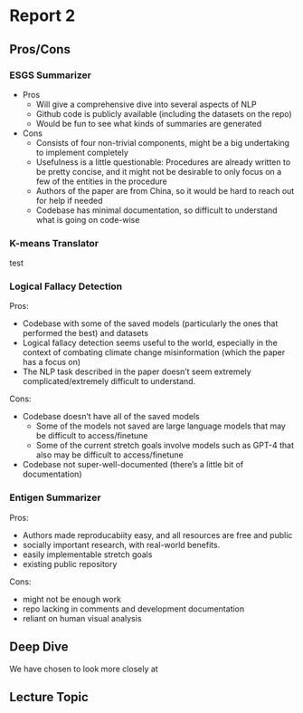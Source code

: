 # Report 2

## Pros/Cons

### ESGS Summarizer
- Pros
  - Will give a comprehensive dive into several aspects of NLP
  - Github code is publicly available (including the datasets on the repo)
  - Would be fun to see what kinds of summaries are generated
- Cons
  - Consists of four non-trivial components, might be a big undertaking to implement completely
  - Usefulness is a little questionable: Procedures are already written to be pretty concise, and it might not be desirable to only focus on a few of the entities in the procedure
  - Authors of the paper are from China, so it would be hard to reach out for help if needed
  - Codebase has minimal documentation, so difficult to understand what is going on code-wise

### K-means Translator
test

### Logical Fallacy Detection
Pros:
- Codebase with some of the saved models (particularly the ones that performed the best) and datasets
- Logical fallacy detection seems useful to the world, especially in the context of combating climate change misinformation (which the paper has a focus on)
- The NLP task described in the paper doesn’t seem extremely complicated/extremely difficult to understand.

Cons:
- Codebase doesn’t have all of the saved models
  - Some of the models not saved are large language models that may be difficult to access/finetune
  - Some of the current stretch goals involve models such as GPT-4 that also may be difficult to access/finetune
-	Codebase not super-well-documented (there’s a little bit of documentation)

### Entigen Summarizer
Pros: 
- Authors made reproducabiity easy, and all resources are free and public
- socially important research, with real-world benefits. 
- easily implementable stretch goals
- existing public repository

Cons:
- might not be enough work
- repo lacking in comments and development documentation
- reliant on human visual analysis

## Deep Dive
We have chosen to look more closely at

## Lecture Topic

